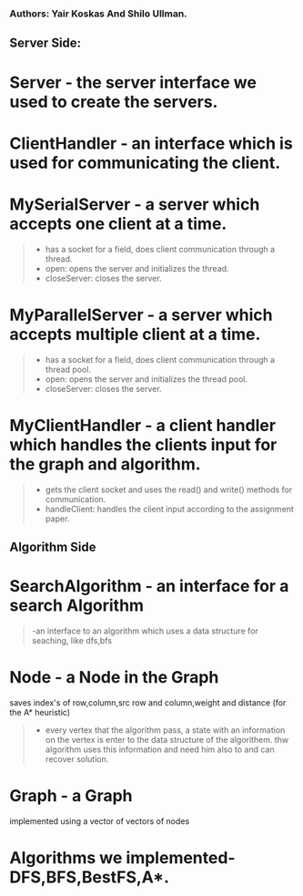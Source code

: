 ### Authors: Yair Koskas And Shilo Ullman.
## Server Side:

# Server - the server interface we used to create the servers.

# ClientHandler - an interface which is used for communicating the client.

# MySerialServer - a server which accepts one client at a time.

>- has a socket for a field, does client communication through a thread.
>- open: opens the server and initializes the thread.
>- closeServer: closes the server.

# MyParallelServer - a server which accepts multiple client at a time.

>- has a socket for a field, does client communication through a thread pool.
>- open: opens the server and initializes the thread pool.
>- closeServer: closes the server.

# MyClientHandler - a client handler which handles the clients input for the graph and algorithm.

>- gets the client socket and uses the read() and write() methods for communication.
>- handleClient: handles the client input according to the assignment paper.

## Algorithm Side

# SearchAlgorithm - an interface for a search Algorithm
>-an interface to an algorithm which uses a data structure for seaching, like dfs,bfs

# Node - a Node in the Graph
saves index's of row,column,src row and column,weight and distance (for the A* heuristic) 
>- every vertex that the algorithm pass, a state with an information on the vertex is enter to the data structure of the algorithem. thw algorithm uses this information and need him also to and can recover solution.

# Graph - a Graph
implemented using a vector of vectors of nodes

# Algorithms we implemented-DFS,BFS,BestFS,A*.
